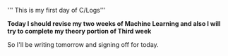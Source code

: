 ''' This is my first day of C/Logs'''

**Today I should revise my two weeks of Machine Learning and also I will try to complete my theory portion of Third week**

So I'll be writing tomorrow and signing off for today.
